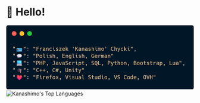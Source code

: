 # 👋 Hello!
![](https://github.com/Kanashimo/kanashimo/blob/main/_code.png)
![Kanashimo's Top Languages](https://github-readme-stats.vercel.app/api/top-langs/?username=Kanashimo&theme=tokyonight&show_icons=true&hide_border=true&layout=compact)
